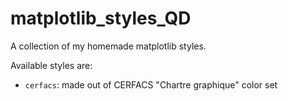 # matplotlib_styles_QD
A collection of my homemade matplotlib styles.

Available styles are:
  - `cerfacs`: made out of CERFACS "Chartre graphique" color set
